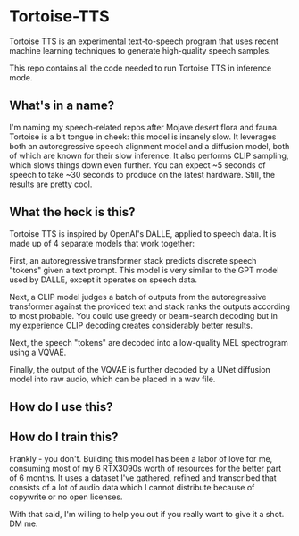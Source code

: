 # Tortoise-TTS

Tortoise TTS is an experimental text-to-speech program that uses recent machine learning techniques to generate
high-quality speech samples.

This repo contains all the code needed to run Tortoise TTS in inference mode.

## What's in a name?

I'm naming my speech-related repos after Mojave desert flora and fauna. Tortoise is a bit tongue in cheek: this model
is insanely slow. It leverages both an autoregressive speech alignment model and a diffusion model, both of which
are known for their slow inference. It also performs CLIP sampling, which slows things down even further. You can
expect ~5 seconds of speech to take ~30 seconds to produce on the latest hardware. Still, the results are pretty cool.

## What the heck is this?

Tortoise TTS is inspired by OpenAI's DALLE, applied to speech data. It is made up of 4 separate models that work together:

First, an autoregressive transformer stack predicts discrete speech "tokens" given a text prompt. This model is very
similar to the GPT model used by DALLE, except it operates on speech data.

Next, a CLIP model judges a batch of outputs from the autoregressive transformer against the provided text and stack
ranks the outputs according to most probable. You could use greedy or beam-search decoding but in my experience CLIP
decoding creates considerably better results.

Next, the speech "tokens" are decoded into a low-quality MEL spectrogram using a VQVAE.

Finally, the output of the VQVAE is further decoded by a UNet diffusion model into raw audio, which can be placed in
a wav file.

## How do I use this?

<incoming>

## How do I train this?

Frankly - you don't. Building this model has been a labor of love for me, consuming most of my 6 RTX3090s worth of
resources for the better part of 6 months. It uses a dataset I've gathered, refined and transcribed that consists of
a lot of audio data which I cannot distribute because of copywrite or no open licenses.

With that said, I'm willing to help you out if you really want to give it a shot. DM me.